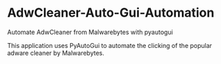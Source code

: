# AdwCleaner-Auto-Gui-Automation
Automate AdwCleaner from Malwarebytes with pyautogui

This application uses PyAutoGui to automate the clicking of the popular adware cleaner by Malwarebytes.
